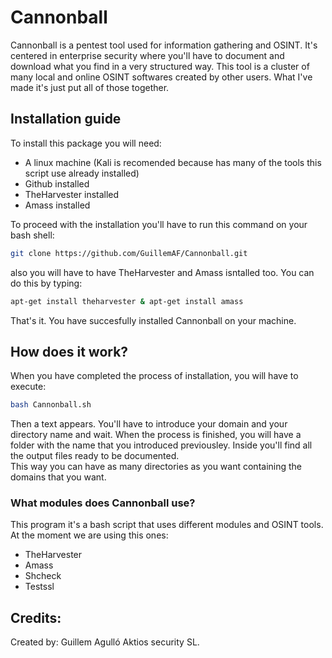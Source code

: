 # Cannonball
Cannonball is a pentest tool used for information gathering and OSINT. It's centered in enterprise security where you'll have to document and download what you find in a very structured way. This tool is a cluster of many local and online OSINT softwares created by other users. What I've made it's just put all of those together.  

## Installation guide
To install this package you will need:
 - A linux machine (Kali is recomended because has many of the tools this script use already installed)
 - Github installed
 - TheHarvester installed
 - Amass installed  

To proceed with the installation you'll have to run this command on your bash shell:

```bash
git clone https://github.com/GuillemAF/Cannonball.git
```
also you will have to have TheHarvester and Amass isntalled too. You can do this by typing:

```bash
apt-get install theharvester & apt-get install amass
```

That's it. You have succesfully installed Cannonball on your machine.

## How does it work?
When you have completed the process of installation, you will have to execute: 
```bash
bash Cannonball.sh
```
Then a text appears. You'll have to introduce your domain and your directory name and wait. When the process is finished, you will have a folder with the name that you introduced previousley. Inside you'll find all the output files ready to be documented.  
This way you can have as many directories as you want containing the domains that you want. 


### What modules does Cannonball use?
This program it's a bash script that uses different modules and OSINT tools. At the moment we are using this ones:
* TheHarvester
* Amass
* Shcheck
* Testssl

## Credits:
Created by: Guillem Agulló
Aktios security SL.



